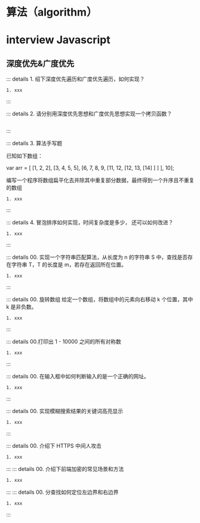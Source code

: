 # 算法（algorithm）

# interview Javascript

## 深度优先&广度优先


::: details 1. 绍下深度优先遍历和广度优先遍历，如何实现？
```
1. xxx
```
:::


::: details 2. 请分别用深度优先思想和广度优先思想实现一个拷贝函数？

```
```
:::


::: details 3. 算法手写题

已知如下数组：

var arr = [ [1, 2, 2], [3, 4, 5, 5], [6, 7, 8, 9, [11, 12, [12, 13, [14] ] ] ], 10];

编写一个程序将数组扁平化去并除其中重复部分数据，最终得到一个升序且不重复的数组

```
1. xxx
```
:::


::: details 4. 冒泡排序如何实现，时间复杂度是多少， 还可以如何改进？
```
1. xxx
```
:::

::: details 00. 实现一个字符串匹配算法，从长度为 n 的字符串 S 中，查找是否存在字符串 T，T 的长度是 m，若存在返回所在位置。
```
1. xxx
```
:::

::: details 00. 旋转数组 给定一个数组，将数组中的元素向右移动 k 个位置，其中 k 是非负数。
```
1. xxx
```
:::

::: details 00.打印出 1 - 10000 之间的所有对称数
```
1. xxx
```
:::

::: details 00. 在输入框中如何判断输入的是一个正确的网址。
```
1. xxx
```
:::

::: details 00. 实现模糊搜索结果的关键词高亮显示
```
1. xxx
```
:::

::: details 00. 介绍下 HTTPS 中间人攻击
```
1. xxx
```
:::
::: details 00. 介绍下前端加密的常见场景和方法
```
1. xxx
```
:::
::: details 00. 分查找如何定位左边界和右边界
```
1. xxx
```
:::

